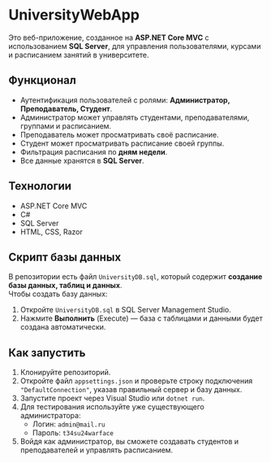 # UniversityWebApp

Это веб-приложение, созданное на **ASP.NET Core MVC** с использованием **SQL Server**, для управления пользователями, курсами и расписанием занятий в университете.

## Функционал
- Аутентификация пользователей с ролями: **Администратор, Преподаватель, Студент**.
- Администратор может управлять студентами, преподавателями, группами и расписанием.
- Преподаватель может просматривать своё расписание.
- Студент может просматривать расписание своей группы.
- Фильтрация расписания по **дням недели**.
- Все данные хранятся в **SQL Server**.

## Технологии
- ASP.NET Core MVC
- C#
- SQL Server
- HTML, CSS, Razor
  
## Скрипт базы данных
В репозитории есть файл `UniversityDB.sql`, который содержит **создание базы данных, таблиц и данных**.  
Чтобы создать базу данных:
1. Откройте `UniversityDB.sql` в SQL Server Management Studio.
2. Нажмите **Выполнить** (Execute) — база с таблицами и данными будет создана автоматически.
   
## Как запустить
1. Клонируйте репозиторий.
2. Откройте файл `appsettings.json` и проверьте строку подключения `"DefaultConnection"`, указав правильный сервер и базу данных.
3. Запустите проект через Visual Studio или `dotnet run`.
4. Для тестирования используйте уже существующего администратора:
   - Логин: `admin@mail.ru`
   - Пароль: `t34su24warface`
5. Войдя как администратор, вы сможете создавать студентов и преподавателей и управлять расписанием.


